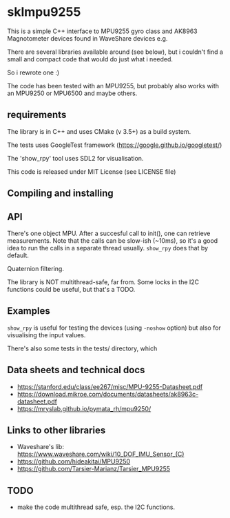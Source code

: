 # sklmpu9255

This is a simple C++ interface to MPU9255 gyro class and AK8963 Magnotometer devices
found in WaveShare devices e.g.

There are several libraries available around (see below), but i couldn't
find a small and compact code that would do just what i needed.

So i rewrote one :)

The code has been tested with an MPU9255, but probably also works with an
MPU9250 or MPU6500 and maybe others.

## requirements

  The library is in C++ and uses CMake (v 3.5+) as a build system.

  The tests uses GoogleTest framework (https://google.github.io/googletest/)

  The 'show_rpy' tool uses SDL2 for visualisation.

  This code is released under MIT License (see LICENSE file)

## Compiling and installing

## API

There's one object MPU. After a succesful call to init(), one can retrieve
measurements. Note that the calls can be slow-ish (~10ms), so it's a good
idea to run the calls in a separate thread usually. `show_rpy` does that by
default.

Quaternion filtering.

The library is NOT multithread-safe, far from. Some locks in the I2C
functions could be useful, but that's a TODO.


## Examples

  `show_rpy` is useful for testing the devices (using `-noshow` option) but
also for visualising the input values.

There's also some tests in the tests/ directory, which 

## Data sheets and technical docs

*  https://stanford.edu/class/ee267/misc/MPU-9255-Datasheet.pdf
* https://download.mikroe.com/documents/datasheets/ak8963c-datasheet.pdf
* https://mryslab.github.io/pymata_rh/mpu9250/

## Links to other libraries

* Waveshare's lib: https://www.waveshare.com/wiki/10_DOF_IMU_Sensor_(C)
* https://github.com/hideakitai/MPU9250
* https://github.com/Tarsier-Marianz/Tarsier_MPU9255

## TODO
  * make the code multithread safe, esp. the I2C functions.
